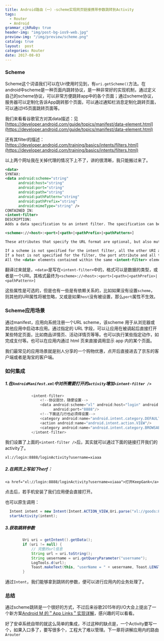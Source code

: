 ```yaml
---
title: Android路由（一）-scheme实现网页链接携带参数跳转到Activity
tags:
  - Router
  - Android
grammar_cjkRuby: true
header-img: "img/post-bg-ios9-web.jpg"
preview-img: "/img/preview/scheme.png"
catalog: true
layout:  post
categories: Router
date: 2017-08-03
---
```


### Scheme
Scheme这个词语我们可以在Uri使用时见到，有`uri.getScheme()`方法。在android中scheme是一种页面内跳转协议，是一种非常好的实现机制，通过定义自己的scheme协议，可以非常方便跳转app中的各个页面；通过scheme协议，服务器可以定制化告诉App跳转那个页面，可以通过通知栏消息定制化跳转页面，可以通过H5页面跳转页面等。

我们来看看谷歌官方对其data描述：见[https://developer.android.com/guide/topics/manifest/data-element.html](https://developer.android.com/guide/topics/manifest/data-element.html)

还有其filter的描述：[https://developer.android.com/training/basics/intents/filters.html](https://developer.android.com/training/basics/intents/filters.html)

以上两个网址我在关掉代理的情况下上不了，讲的很清晰，我只能搬过来了。

``` xml
<data>
SYNTAX:
<data android:scheme="string"
      android:host="string"
      android:port="string"
      android:path="string"
      android:pathPattern="string"
      android:pathPrefix="string"
      android:mimeType="string" />
CONTAINED IN:
<intent-filter>
DESCRIPTION:
Adds a data specification to an intent filter. The specification can be just a data type (the mimeType attribute), just a URI, or both a data type and a URI. A URI is specified by separate attributes for each of its parts:

<scheme>://<host>:<port>[<path>|<pathPrefix>|<pathPattern>]

These attributes that specify the URL format are optional, but also mutually dependent:

If a scheme is not specified for the intent filter, all the other URI attributes are ignored.
If a host is not specified for the filter, the port attribute and all the path attributes are ignored.
All the <data> elements contained within the same <intent-filter> element contribute to the same filter. So, for example, the following filter specification,
```

翻译过来就是，`<data>`是写在`<intent-filter>`中的，格式可以是数据的类型，或者是一个URI。其格式最终为`<scheme>://<host>:<port>[<path>|<pathPrefix>|<pathPattern>]`

这些属性是可选的，但是也有一些是有依赖关系的，比如如果没有设置`scheme`，则其他的URI属性将被忽略，又或是如果`host`没有被设置，那么`port`属性不生效。

### Scheme应用场景
通过manifest，应用向系统注册一个URL scheme，该scheme 用于从浏览器或其他应用中启动本应用。通过指定的 URL 字段，可以让应用在被调起后直接打开某些特定页面，比如商品详情页、活动详情页等等。也可以执行某些指定动作，如完成支付等。也可以在应用内通过 html 页来直接调用显示 app 内的某个页面。


我们最常见的应用场景就是别人分享的一个购物优惠，点开后直接进去了京东的客户端或者是淘宝的客户端。


### 如何集成
##### 1.在`AndroidManifest.xml`中对所需要打开的`activity`增加`<intent-filter />`
``` java
            <intent-filter>
                <!--协议部分，随便设置-->
                <data android:scheme="xl" android:host="login" android:path="/loginActivity"
                      android:port="8888"/>
                <!--下面这几行也必须得设置-->
                <category android:name="android.intent.category.DEFAULT"/>
                <action android:name="android.intent.action.VIEW"/>
                <category android:name="android.intent.category.BROWSABLE"/>
            </intent-filter>
```

我们设置了上面的`<intent-filter />`后，其实就可以通过下面的链接打开我们的activity了。


```
xl://login:8888/loginActivity?username=xiaaa
```

##### 2.在网页上写如下herf：
```
<a href="xl://login:8888/loginActivity?username=xiaaa">打开KeepGank</a>
```

点击后，若手机安装了我们应用便会直接打开。

也可以原生调用：
``` java
  Intent intent = new Intent(Intent.ACTION_VIEW,Uri.parse("xl://goods:8888/goodsDetail?goodsId=10011002"));
  startActivity(intent);
```

##### 3.获取跳转参数
``` java
        Uri uri = getIntent().getData();
        if (uri != null) {
            // 完整的url信息
            String url = uri.toString();
            String uesername = uri.getQueryParameter("username");
            LogTools.d(url);
            Toast.makeText(this, "userName = " + uesername, Toast.LENGTH_SHORT).show();
        }
```

通过`Intent`，我们能够拿到跳转的参数，便可以进行应用内的业务处理了。


### 总结
通过scheme跳转是一个很好的方式，不过后来谷歌2015年的I/O大会上提出了一个新方案[Android M 的＂App Links＂实现详解](http://www.jcodecraeer.com/a/anzhuokaifa/androidkaifa/2015/0609/3022.html)，感兴趣的可以看看。


好了安卓系统自带的就这么简单的集成，不过这种的缺点是，一个Activity要写一个，如果入口多了，要写很多个，工程大了难以管理。下一章将讲解应用内的路由`Arouter`
